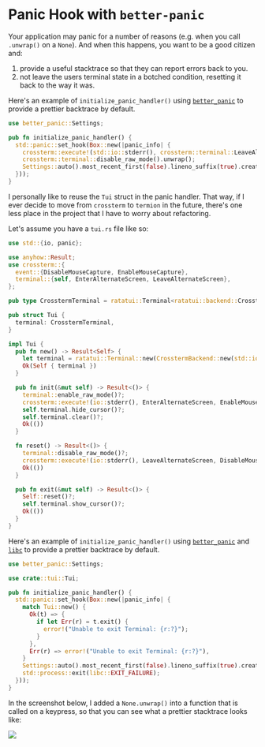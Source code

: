# Panic Hook with `better-panic`

Your application may panic for a number of reasons (e.g. when you call `.unwrap()` on a `None`). And
when this happens, you want to be a good citizen and:

1. provide a useful stacktrace so that they can report errors back to you.
2. not leave the users terminal state in a botched condition, resetting it back to the way it was.

Here's an example of `initialize_panic_handler()` using
[`better_panic`](https://docs.rs/better-panic/latest/better_panic/) to provide a prettier backtrace
by default.

```rust
use better_panic::Settings;

pub fn initialize_panic_handler() {
  std::panic::set_hook(Box::new(|panic_info| {
    crossterm::execute!(std::io::stderr(), crossterm::terminal::LeaveAlternateScreen).unwrap();
    crossterm::terminal::disable_raw_mode().unwrap();
    Settings::auto().most_recent_first(false).lineno_suffix(true).create_panic_handler()(panic_info);
  }));
}
```

I personally like to reuse the `Tui` struct in the panic handler. That way, if I ever decide to move
from `crossterm` to `termion` in the future, there's one less place in the project that I have to
worry about refactoring.

Let's assume you have a `tui.rs` file like so:

```rust
use std::{io, panic};

use anyhow::Result;
use crossterm::{
  event::{DisableMouseCapture, EnableMouseCapture},
  terminal::{self, EnterAlternateScreen, LeaveAlternateScreen},
};

pub type CrosstermTerminal = ratatui::Terminal<ratatui::backend::CrosstermBackend<std::io::Stderr>>;

pub struct Tui {
  terminal: CrosstermTerminal,
}

impl Tui {
  pub fn new() -> Result<Self> {
    let terminal = ratatui::Terminal::new(CrosstermBackend::new(std::io::stderr()))?;
    Ok(Self { terminal })
  }

  pub fn init(&mut self) -> Result<()> {
    terminal::enable_raw_mode()?;
    crossterm::execute!(io::stderr(), EnterAlternateScreen, EnableMouseCapture)?;
    self.terminal.hide_cursor()?;
    self.terminal.clear()?;
    Ok(())
  }

  fn reset() -> Result<()> {
    terminal::disable_raw_mode()?;
    crossterm::execute!(io::stderr(), LeaveAlternateScreen, DisableMouseCapture)?;
    Ok(())
  }

  pub fn exit(&mut self) -> Result<()> {
    Self::reset()?;
    self.terminal.show_cursor()?;
    Ok(())
  }
}
```

Here's an example of `initialize_panic_handler()` using
[`better_panic`](https://docs.rs/better-panic/latest/better_panic/) and
[`libc`](https://docs.rs/libc/latest/libc/) to provide a prettier backtrace by default.

```rust
use better_panic::Settings;

use crate::tui::Tui;

pub fn initialize_panic_handler() {
  std::panic::set_hook(Box::new(|panic_info| {
    match Tui::new() {
      Ok(t) => {
        if let Err(r) = t.exit() {
          error!("Unable to exit Terminal: {r:?}");
        }
      },
      Err(r) => error!("Unable to exit Terminal: {r:?}"),
    }
    Settings::auto().most_recent_first(false).lineno_suffix(true).create_panic_handler()(panic_info);
    std::process::exit(libc::EXIT_FAILURE);
  }));
}
```

In the screenshot below, I added a `None.unwrap()` into a function that is called on a keypress, so
that you can see what a prettier stacktrace looks like:

![](https://user-images.githubusercontent.com/1813121/252723080-18c15640-c75f-42b3-8aeb-d4e6ce323430.png)
